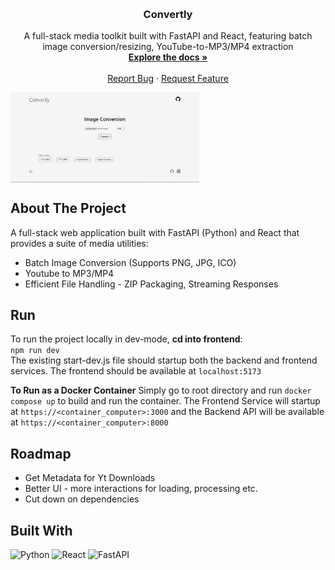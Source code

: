 <a id="readme-top"></a>

<!-- PROJECT LOGO -->
<br />
<div align="center">
<h3 align="center">Convertly</h3>

  <p align="center">
    A full-stack media toolkit built with FastAPI and React, featuring batch image conversion/resizing, YouTube-to-MP3/MP4 extraction
    <br />
    <a href="https://github.com/kaustubhdoval/convertly"><strong>Explore the docs »</strong></a>
    <br />
    <br />
    <a href="https://github.com/kaustubhdoval/convertly/issues">Report Bug</a>
    &middot;
    <a href="https://github.com/kaustubhdoval/convertly/issues">Request Feature</a>
  </p>
</div>

<img src="./demo.png" align="center" width="60%" alt="screenshot of homepage">

<!-- ABOUT THE PROJECT -->

## About The Project

A full-stack web application built with FastAPI (Python) and React that provides a suite of media utilities:
<br/>

<ul>
  <li>Batch Image Conversion (Supports PNG, JPG, ICO) </li>
  <li>Youtube to MP3/MP4</li>
  <li>Efficient File Handling - ZIP Packaging, Streaming Responses</li>
</ul>

## Run

To run the project locally in dev-mode, **cd into frontend**: <br/>
`npm run dev` <br/>
The existing start-dev.js file should startup both the backend and frontend services. The frontend should be available at `localhost:5173`

**To Run as a Docker Container**
Simply go to root directory and run `docker compose up` to build and run the container.
The Frontend Service will startup at `https://<container_computer>:3000` and the Backend API will be available at `https://<container_computer>:8000`

## Roadmap

<ul>
  <li>Get Metadata for Yt Downloads</li>
  <li>Better UI - more interactions for loading, processing etc. </li>
  <li>Cut down on dependencies</li>
</ul>

## Built With

![Python](https://img.shields.io/badge/python-3670A0?style=for-the-badge&logo=python&logoColor=ffdd54)
![React](https://img.shields.io/badge/react-%2320232a.svg?style=for-the-badge&logo=react&logoColor=%2361DAFB)
![FastAPI](https://img.shields.io/badge/FastAPI-005571?style=for-the-badge&logo=fastapi)

[Laravel.com]: https://img.shields.io/badge/Laravel-FF2D20?style=for-the-badge&logo=laravel&logoColor=white
[Laravel-url]: https://laravel.com
[Bootstrap.com]: https://img.shields.io/badge/Bootstrap-563D7C?style=for-the-badge&logo=bootstrap&logoColor=white
[Bootstrap-url]: https://getbootstrap.com
[JQuery.com]: https://img.shields.io/badge/jQuery-0769AD?style=for-the-badge&logo=jquery&logoColor=white
[JQuery-url]: https://jquery.com
